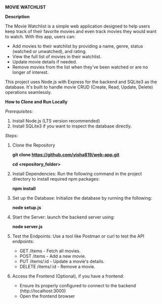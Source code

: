 **MOVIE WATCHLIST**

**Description**

The Movie Watchlist is a simple web application designed to help users keep track of their favorite movies and even track movies they would want to watch. With this app, users can:

- Add movies to their watchlist by providing a name, genre, status (watched or unwatched), and rating.
- View the full list of movies in their watchlist.
- Update movie details if needed.
- Remove movies from the list when they’ve been watched or are no longer of interest.

This project uses Node.js with Express for the backend and SQLite3 as the database. It's built to handle movie CRUD (Create, Read, Update, Delete) operations seamlessly.

**How to Clone and Run Locally**

_Prerequisites:_
1. Install Node.js (LTS version recommended)
2. Install SQLite3 if you want to inspect the database directly.

_Steps:_

1. Clone the Repository
  
   **git clone https://github.com/yisha819/web-app.git**

   **cd <repository_folder>**

4. Install Dependencies: Run the following command in the project directory to install required npm packages:

   **npm install**

3. Set up the Database: Initialize the database by running the following:

   **node setup.js**

4. Start the Server: launch the backend server using:

   **node server.js**

5. Test the Endpoints: Use a tool like Postman or curl to test the API endpoints:

   - GET /items - Fetch all movies.
   - POST /items - Add a new movie.
   - PUT /items/:id - Update a movie's details.
   - DELETE /items/:id - Remove a movie.

6. Access the Frontend (Optional), if you have a frontend:

   - Ensure its properly configured to connect to the backend (http://localhost:3000)
   - Open the frontend browser


